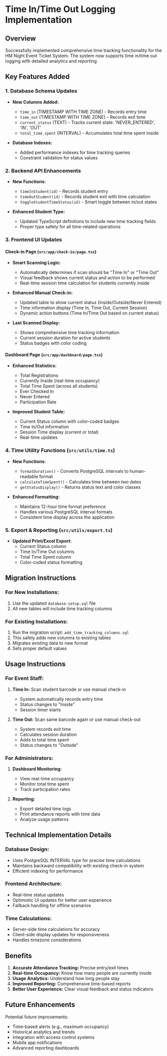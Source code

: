 # Time In/Time Out Logging Implementation

## Overview
Successfully implemented comprehensive time tracking functionality for the HM Night Event Ticket System. The system now supports time in/time out logging with detailed analytics and reporting.

## Key Features Added

### 1. Database Schema Updates
- **New Columns Added:**
  - `time_in` (TIMESTAMP WITH TIME ZONE) - Records entry time
  - `time_out` (TIMESTAMP WITH TIME ZONE) - Records exit time  
  - `current_status` (TEXT) - Tracks current state: 'NEVER_ENTERED', 'IN', 'OUT'
  - `total_time_spent` (INTERVAL) - Accumulates total time spent inside

- **Database Indexes:**
  - Added performance indexes for time tracking queries
  - Constraint validation for status values

### 2. Backend API Enhancements
- **New Functions:**
  - `timeInStudent(id)` - Records student entry
  - `timeOutStudent(id)` - Records student exit with time calculation
  - `toggleStudentTimeStatus(id)` - Smart toggle between in/out states

- **Enhanced Student Type:**
  - Updated TypeScript definitions to include new time tracking fields
  - Proper type safety for all time-related operations

### 3. Frontend UI Updates

#### Check-in Page (`src/app/check-in/page.tsx`)
- **Smart Scanning Logic:**
  - Automatically determines if scan should be "Time In" or "Time Out"
  - Visual feedback shows current status and action to be performed
  - Real-time session time calculation for students currently inside

- **Enhanced Manual Check-in:**
  - Updated table to show current status (Inside/Outside/Never Entered)
  - Time information display (Time In, Time Out, Current Session)
  - Dynamic action buttons (Time In/Time Out based on current status)

- **Last Scanned Display:**
  - Shows comprehensive time tracking information
  - Current session duration for active students
  - Status badges with color coding

#### Dashboard Page (`src/app/dashboard/page.tsx`)
- **Enhanced Statistics:**
  - Total Registrations
  - Currently Inside (real-time occupancy)
  - Total Time Spent (across all students)
  - Ever Checked In
  - Never Entered
  - Participation Rate

- **Improved Student Table:**
  - Current Status column with color-coded badges
  - Time In/Out information
  - Session Time display (current or total)
  - Real-time updates

### 4. Time Utility Functions (`src/utils/time.ts`)
- **New Functions:**
  - `formatDuration()` - Converts PostgreSQL intervals to human-readable format
  - `calculateTimeSpent()` - Calculates time between two dates
  - `getStatusDisplay()` - Returns status text and color classes

- **Enhanced Formatting:**
  - Maintains 12-hour time format preference
  - Handles various PostgreSQL interval formats
  - Consistent time display across the application

### 5. Export & Reporting (`src/utils/export.ts`)
- **Updated Print/Excel Export:**
  - Current Status column
  - Time In/Time Out columns
  - Total Time Spent column
  - Color-coded status formatting

## Migration Instructions

### For New Installations:
1. Use the updated `database-setup.sql` file
2. All new tables will include time tracking columns

### For Existing Installations:
1. Run the migration script: `add_time_tracking_columns.sql`
2. This safely adds new columns to existing tables
3. Migrates existing data to new format
4. Sets proper default values

## Usage Instructions

### For Event Staff:
1. **Time In:** Scan student barcode or use manual check-in
   - System automatically records entry time
   - Status changes to "Inside"
   - Session timer starts

2. **Time Out:** Scan same barcode again or use manual check-out
   - System records exit time
   - Calculates session duration
   - Adds to total time spent
   - Status changes to "Outside"

### For Administrators:
1. **Dashboard Monitoring:**
   - View real-time occupancy
   - Monitor total time spent
   - Track participation rates

2. **Reporting:**
   - Export detailed time logs
   - Print attendance reports with time data
   - Analyze usage patterns

## Technical Implementation Details

### Database Design:
- Uses PostgreSQL INTERVAL type for precise time calculations
- Maintains backward compatibility with existing check-in system
- Efficient indexing for performance

### Frontend Architecture:
- Real-time status updates
- Optimistic UI updates for better user experience
- Fallback handling for offline scenarios

### Time Calculations:
- Server-side time calculations for accuracy
- Client-side display updates for responsiveness
- Handles timezone considerations

## Benefits

1. **Accurate Attendance Tracking:** Precise entry/exit times
2. **Real-time Occupancy:** Know how many people are currently inside
3. **Usage Analytics:** Understand how long people stay
4. **Improved Reporting:** Comprehensive time-based reports
5. **Better User Experience:** Clear visual feedback and status indicators

## Future Enhancements

Potential future improvements:
- Time-based alerts (e.g., maximum occupancy)
- Historical analytics and trends
- Integration with access control systems
- Mobile app notifications
- Advanced reporting dashboards
